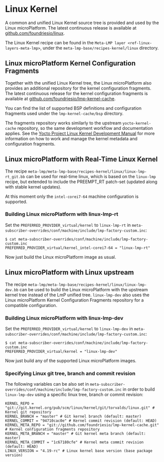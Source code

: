 # Linux Kernel

A common and unified Linux Kernel source tree is provided and used by
the Linux microPlatform. The latest continuous release is available at
[github.com/foundriesio/linux](https://github.com/foundriesio/linux).

The Linux Kernel recipe can be found in the `Meta-LMP layer
<ref-linux-layers-meta-lmp>`, under the
`meta-lmp-base/recipes-kernel/linux` directory.

## Linux microPlatform Kernel Configuration Fragments

Together with the unified Linux Kernel tree, the Linux microPlatform
also provides an additional repository for the kernel configuration
fragments. The latest continuous release for the kernel configuration
fragments is available at
[github.com/foundriesio/lmp-kernel-cache](https://github.com/foundriesio/lmp-kernel-cache).

You can find the list of supported BSP definitions and configuration
fragments used under the `lmp-kernel-cache/bsp` directory.

The fragments repository works similarly to the upstream
`yocto-kernel-cache` repository, so the same development workflow and
documentation applies. See the [Yocto Project Linux Kernel Development
Manual](https://www.yoctoproject.org/docs/2.5/kernel-dev/kernel-dev.html#kernel-dev-advanced)
for more information on how to work and manage the kernel metadata and
configuration fragments.

## Linux microPlatform with Real-Time Linux Kernel

The recipe
`meta-lmp/meta-lmp-base/recipes-kernel/linux/linux-lmp-rt_git.bb` can be
used for real-time linux, which is based on the `linux-lmp` recipe, but
extended to include the PREEMPT\_RT patch-set (updated along with stable
kernel updates).

At this moment only the `intel-corei7-64` machine configuration is
supported.

### Building Linux microPlatform with linux-lmp-rt

Set the `PREFERRED_PROVIDER_virtual/kernel` to `linux-lmp-rt` in
`meta-subscriber-overrides/conf/machine/include/lmp-factory-custom.inc`:

    $ cat meta-subscriber-overrides/conf/machine/include/lmp-factory-custom.inc
    PREFERRED_PROVIDER_virtual/kernel_intel-corei7-64 = "linux-lmp-rt"

Now just build the Linux microPlatform image as usual.

## Linux microPlatform with Linux upstream

The recipe
`meta-lmp/meta-lmp-base/recipes-kernel/linux/linux-lmp-dev.bb` can be
used to build the Linux microPlatform with the upstream kernel tree
instead of the LmP unified tree. `linux-lmp-dev` also uses the Linux
microPlatform Kernel Configuration Fragments repository for a compatible
configuration.

### Building Linux microPlatform with linux-lmp-dev

Set the `PREFERRED_PROVIDER_virtual/kernel` to `linux-lmp-dev` in
`meta-subscriber-overrides/conf/machine/include/lmp-factory-custom.inc`:

    $ cat meta-subscriber-overrides/conf/machine/include/lmp-factory-custom.inc
    PREFERRED_PROVIDER_virtual/kernel = "linux-lmp-dev"

Now just build any of the supported Linux microPlatform images.

### Specifying Linux git tree, branch and commit revision

The following variables can be also set in
`meta-subscriber-overrides/conf/machine/include/lmp-factory-custom.inc`
in order to build `linux-lmp-dev` using a specific linux tree, branch or
commit revision:

    KERNEL_REPO = "git://git.kernel.org/pub/scm/linux/kernel/git/torvalds/linux.git" # Kernel git repository
    KERNEL_BRANCH = "master" # Git kernel branch (default: master)
    KERNEL_COMMIT = "94710cac0e" # Kernel commit revision (default: HEAD)
    KERNEL_META_REPO = "git://github.com/foundriesio/lmp-kernel-cache.git" # Kernel configuration fragments repository
    KERNEL_META_BRANCH = "master" # Git kernel meta branch (default: master)
    KERNEL_META_COMMIT = "1c67180cfe" # Kernel meta commit revision (default: HEAD)
    LINUX_VERSION = "4.19-rc" # Linux kernel base version (base package version)
